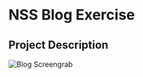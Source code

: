 # NSS Blog Exercise

## Project Description 
![Blog Screengrab]()
<!-- when you add the screengrab, have to push up the branch -->